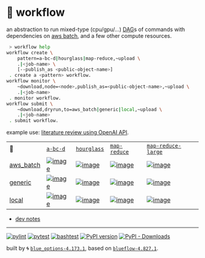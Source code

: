 # 📜 workflow

an abstraction to run mixed-type (cpu/gpu/...) [DAG](https://networkx.org/documentation/stable/reference/classes/digraph.html)s of commands with dependencies on [aws batch](https://aws.amazon.com/batch/), and a few other compute resources.

```bash
 > workflow help
workflow create \
	pattern=a-bc-d|hourglass|map-reduce,~upload \
	.|<job-name> \
	[--publish_as <public-object-name>]
 . create a <pattern> workflow.
workflow monitor \
	~download,node=<node>,publish_as=<public-object-name>,~upload \
	.|<job-name>
 . monitor workflow.
workflow submit \
	~download,dryrun,to=aws_batch|generic|local,~upload \
	.|<job-name>
 . submit workflow.
```

example use: [literature review using OpenAI API](https://github.com/kamangir/openai-commands/tree/main/openai_commands/literature_review).

|   |   |   |   |   |
| --- | --- | --- | --- | --- |
| 📜 | [`a-bc-d`](./patterns/a-bc-d.dot) | [`hourglass`](./patterns/hourglass.dot) | [`map-reduce`](./patterns/map-reduce.dot) | [`map-reduce-large`](./patterns/map-reduce-large.dot) |
| [aws_batch](./runners/aws_batch.py) | [![image](https://kamangir-public.s3.ca-central-1.amazonaws.com/aws_batch-a-bc-d/workflow.gif?raw=true&random=7vbDD1OLo8tvHCJC)](https://kamangir-public.s3.ca-central-1.amazonaws.com/aws_batch-a-bc-d/workflow.gif?raw=true&random=7vbDD1OLo8tvHCJC) | [![image](https://kamangir-public.s3.ca-central-1.amazonaws.com/aws_batch-hourglass/workflow.gif?raw=true&random=xtrchqBQCHDQMyTb)](https://kamangir-public.s3.ca-central-1.amazonaws.com/aws_batch-hourglass/workflow.gif?raw=true&random=xtrchqBQCHDQMyTb) | [![image](https://kamangir-public.s3.ca-central-1.amazonaws.com/aws_batch-map-reduce/workflow.gif?raw=true&random=Y2SwgSRMfNDa4KZR)](https://kamangir-public.s3.ca-central-1.amazonaws.com/aws_batch-map-reduce/workflow.gif?raw=true&random=Y2SwgSRMfNDa4KZR) | [![image](https://kamangir-public.s3.ca-central-1.amazonaws.com/aws_batch-map-reduce-large/workflow.gif?raw=true&random=e20vdrxUuJkpJEYy)](https://kamangir-public.s3.ca-central-1.amazonaws.com/aws_batch-map-reduce-large/workflow.gif?raw=true&random=e20vdrxUuJkpJEYy) |
| [generic](./runners/generic.py) | [![image](https://kamangir-public.s3.ca-central-1.amazonaws.com/generic-a-bc-d/workflow.gif?raw=true&random=3YwjMZCoXACIO7a3)](https://kamangir-public.s3.ca-central-1.amazonaws.com/generic-a-bc-d/workflow.gif?raw=true&random=3YwjMZCoXACIO7a3) | [![image](https://kamangir-public.s3.ca-central-1.amazonaws.com/generic-hourglass/workflow.gif?raw=true&random=mbIjbHqPxrJnPQyS)](https://kamangir-public.s3.ca-central-1.amazonaws.com/generic-hourglass/workflow.gif?raw=true&random=mbIjbHqPxrJnPQyS) | [![image](https://kamangir-public.s3.ca-central-1.amazonaws.com/generic-map-reduce/workflow.gif?raw=true&random=YzbPweNm4oM3rIsb)](https://kamangir-public.s3.ca-central-1.amazonaws.com/generic-map-reduce/workflow.gif?raw=true&random=YzbPweNm4oM3rIsb) | [![image](https://kamangir-public.s3.ca-central-1.amazonaws.com/generic-map-reduce-large/workflow.gif?raw=true&random=OQIQDPK4jTUzWkZL)](https://kamangir-public.s3.ca-central-1.amazonaws.com/generic-map-reduce-large/workflow.gif?raw=true&random=OQIQDPK4jTUzWkZL) |
| [local](./runners/local.py) | [![image](https://kamangir-public.s3.ca-central-1.amazonaws.com/local-a-bc-d/workflow.gif?raw=true&random=F2Vwk9SNnsmlmD5K)](https://kamangir-public.s3.ca-central-1.amazonaws.com/local-a-bc-d/workflow.gif?raw=true&random=F2Vwk9SNnsmlmD5K) | [![image](https://kamangir-public.s3.ca-central-1.amazonaws.com/local-hourglass/workflow.gif?raw=true&random=rJRnB93aQijkENaf)](https://kamangir-public.s3.ca-central-1.amazonaws.com/local-hourglass/workflow.gif?raw=true&random=rJRnB93aQijkENaf) | [![image](https://kamangir-public.s3.ca-central-1.amazonaws.com/local-map-reduce/workflow.gif?raw=true&random=hj4CAoImek32Lgsc)](https://kamangir-public.s3.ca-central-1.amazonaws.com/local-map-reduce/workflow.gif?raw=true&random=hj4CAoImek32Lgsc) | [![image](https://kamangir-public.s3.ca-central-1.amazonaws.com/local-map-reduce-large/workflow.gif?raw=true&random=jeO5ZRxOrvgxKvDG)](https://kamangir-public.s3.ca-central-1.amazonaws.com/local-map-reduce-large/workflow.gif?raw=true&random=jeO5ZRxOrvgxKvDG) |

- [dev notes](https://arash-kamangir.medium.com/%EF%B8%8F-openai-experiments-54-e49117dc69ef)

---


[![pylint](https://github.com/kamangir/notebooks-and-scripts/actions/workflows/pylint.yml/badge.svg)](https://github.com/kamangir/notebooks-and-scripts/actions/workflows/pylint.yml) [![pytest](https://github.com/kamangir/notebooks-and-scripts/actions/workflows/pytest.yml/badge.svg)](https://github.com/kamangir/notebooks-and-scripts/actions/workflows/pytest.yml) [![bashtest](https://github.com/kamangir/notebooks-and-scripts/actions/workflows/bashtest.yml/badge.svg)](https://github.com/kamangir/notebooks-and-scripts/actions/workflows/bashtest.yml) [![PyPI version](https://img.shields.io/pypi/v/notebooks-and-scripts.svg)](https://pypi.org/project/notebooks-and-scripts/) [![PyPI - Downloads](https://img.shields.io/pypi/dd/notebooks-and-scripts)](https://pypistats.org/packages/notebooks-and-scripts)

built by 🌀 [`blue_options-4.173.1`](https://github.com/kamangir/awesome-bash-cli), based on [`blueflow-4.827.1`](https://github.com/kamangir/notebooks-and-scripts).
